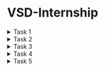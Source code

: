 # VSD-Internship

<details>
  <summary>Task 1</summary>

```
cd
```

```

leafpad sum1ton.c
```

```
gcc sum1ton.c
```

```
ls -ltr
```

```
./a.out
```




![Screenshot 2024-11-22 201754](https://github.com/user-attachments/assets/224cad40-c7fb-40df-aee4-d17bc776d46b)


![Screenshot 2024-11-23 223821](https://github.com/user-attachments/assets/d6869ce0-8842-4633-aca5-47b1c9f01600)


```
cat sum1ton.c
```



![Screenshot 2024-11-26 155243](https://github.com/user-attachments/assets/2b2e6120-1ec6-42ea-966d-728c444cda2a)

```
riscv64-unknown-elf-gcc -O1 mabi=lp64 -march=rv64i -osum1ton.c sum1ton.c
```

![Screenshot 2024-11-26 154713](https://github.com/user-attachments/assets/e621cdf4-0a80-4e5d-a9fe-f14c7a49dd5a)


![Screenshot 2024-11-26 155157](https://github.com/user-attachments/assets/ce03a69e-5bbc-48ba-8a9c-0c8cebba9ac1)
</details>

<details>
 <summary>Task 2</summary>

```
riscv64-unknown-elf-gcc -O1 mabi=lp64 -march=rv64i -osum1ton.c sum1ton.c
```

```
gcc sum1ton.c
```

```
./a.out
```

```
riscv64-unknown-elf-gcc -O1 mabi=lp64 -march=rv64i -osum1ton.c sum1ton.c
```

```
spike pk sum1ton.o
```

 ![Screenshot 2024-11-26 163523](https://github.com/user-attachments/assets/9b1b99c2-67ea-481f-893a-ffc941de284e)
 ![Screenshot 2024-11-26 163847](https://github.com/user-attachments/assets/bf677c63-bd2a-4fa8-9c92-fba81dc1e314)
![Screenshot 2024-11-28 002509](https://github.com/user-attachments/assets/10583888-cbdb-41ba-8453-182ffc0c8f81)
![Screenshot 2024-11-28 004621](https://github.com/user-attachments/assets/b89cc490-ef27-42dd-82eb-94a115eb8a92)

```
riscv64-unknown-elf-gcc -O1 mabi=lp64 -march=rv64i -osum1ton.c sum1ton.c
```

```
ls -ltr simplecalc.o
```

```
spike pk simplecalc.o
```

![Screenshot 2024-11-28 005212](https://github.com/user-attachments/assets/3ac04ab4-e2ee-4d58-8e6a-ed56fe0cdffa)
</details>
<details>
  <summary>Task 3</summary>

RISC-V RV32 refers to a 32-bit RISC-V instruction set architecture (ISA) implementation. It is an open, royalty-free ISA designed to be simple, efficient, and scalable for various applications. The RISC-V RV32 instruction set has 6 main instruction types, based on their encoding format. These types are determined by how operands and immediate values are encoded in the instruction.
The six instruction types are:
1. R-Type (Register Type)
2. I-Type (Immediate Type)
3. S-Type (Store Type)
4. U-Type (Branch Type)
5. B-Type (Upper Immediate Type)
6. J-Type (Jump Type)
   
RISC-V Instruction Sets

<img width="772" alt="3808 1535301636" src="https://github.com/user-attachments/assets/f85cfaf6-348d-4571-83c3-7078501960c8">

**1. R-Type:**

The R-type instruction format in RISC-V is designed to perform register-to-register operations. Each field has a specific role, contributing to the functionality and flexibility of the instruction. Here's a detailed breakdown of each field:

 - Opcode (7 bits)
  
      Identifies the broad category of the instruction (e.g., arithmetic, logical, shift). The opcode determines the type of operation and the instruction format (e.g., R- type, I-type, S-type).

      Placement: Bits [6:0].

      Examples: 0110011: R-type operations (add, sub, and, or, etc.).

  - rd (Destination Register, 5 bits)
    
      Specify the register where the result of the operation will be stored.

      Placement: Bits [11:7].

      The register index ranges from 0 to 31, corresponding to the 32 general-purpose registers in RISC-V (e.g., x0 to x31).
      Writing to x0 is effectively a NOP (writes are ignored since x0 is hardwired to 0).

      Example: If rd = 01010, it means the result is stored in register x10.

  - rd (Destination Register, 5 bits)
    
      Specifies the specific operation to be performed within the instruction category defined by opcode.

      Placement: Bits [14:12].
      funct3 works in combination with funct7 to differentiate between similar operations.
      Common values:
      000: Add or subtract (depending on funct7).
      111: AND operation.
      110: OR operation.

      Examples:
      For an ADD instruction: funct3 = 000.
      For an AND instruction: funct3 = 111.

  - rs1 (Source Register 1, 5 bits)
   
      Specifies the first source register containing one of the operands.

      Placement: Bits [19:15].

      The register index ranges from 0 to 31, like rd. It holds the value used in computation or logical operation.

      Example: If rs1 = 00001, it means the first operand is in register x1.

  - rs2 (Source Register 2, 5 bits)
    
      Specifies the second source register containing the second operand.

      Placement: Bits [24:20].
  
      Like rs1, the register index ranges from 0 to 31. It provides the second value used in computations.

      Example: If rs2 = 00010, it means the second operand is in register x2.

  - funct7 (Function Code, 7 bits)
    
      Provides additional specificity to distinguish between operations that share the same opcode and funct3.

      Placement: Bits [31:25].

      This field is essential for certain instructions with similar opcode and funct3 but different behaviors.
      Common values:
      0000000: Standard operation (e.g., add).
      0100000: Alternative operation (e.g., sub).

      Examples:
      For ADD: funct7 = 0000000.
      For SUB: funct7 = 0100000.

    **2. The I-type (Immediate-type)**
   
       The I-type (Immediate-type) instruction format in RISC-V is used for instructions that operate on one register operand and an immediate value. These instructions are        common for operations such as memory 
       access, arithmetic with constants, or conditional jumps.
       The I-type format has the following fields:
   
- opcode (7 bits):
    Identifies the type of instruction (e.g., arithmetic, memory access, etc.).

    Placement: Bits [6:0].

    Common opcodes for I-type:
    0000011: Load instructions (e.g., lw for load word).
    0010011: Arithmetic instructions with an immediate (e.g., addi).
  
- rd (Destination Register, 5 bits):
    Specifies the destination register where the result of the operation will be stored.
    Placement: Bits [11:7].
    Holds the result of the operation (e.g., the value loaded from memory or the result of arithmetic with the immediate).
    Example: If rd = 00010, the result is written to register x2.

- funct3 (Function Code, 3 bits):
    Specifies the specific operation within the instruction type.

    Placement: Bits [14:12].

    Differentiates between operations like addi, slti, or load instructions like lb (load byte), lw (load word).

    Examples:
    000: Add immediate (addi).
    010: Set less than immediate (slti).
    100: XOR immediate (xori).

- rs1 (Source Register 1, 5 bits):
    Specifies the register providing the first operand.

    Placement: Bits [19:15].

    The value in this register is combined with the immediate value (imm) in the specified operation.

    Example: If rs1 = 00001, it means the value in register x1 is used as the operand.

- imm (Immediate Value, 12 bits):
    Provides a constant value or offset for the instruction.

    Placement: Bits [31:20].

    Signed 12-bit value (using two's complement).
    Can represent values in the range of -2048 to 2047.
    Zero-extended or sign-extended as needed based on the operation.
    Used for:
    Arithmetic operations (e.g., addi adds rs1 and imm).
    Load instructions (e.g., memory address is rs1 + I'm).

    Examples:
    For addi x3, x2, 10: imm = 10 (decimal).
    For lw x5, 100(x1): imm = 100 (offset).

**3. The S-type (Store-type)**
   
   The S-type (Store-type) instruction format in RISC-V is designed for instructions that store data from a register in memory. It uses a combination of a base address 
   from one register and an immediate offset to calculate the effective memory address.

   The S-type format has the following fields:

   - opcode (7 bits):
       Identifies the type of instruction (store in this case).

       Placement: Bits [6:0].
   
       The common opcode for S-type instructions:
       0100011: Store instructions (e.g., sw, sh, sb).
      
       Example: For a store word (sw) instruction: opcode = 0100011.

   - imm (Immediate Value, 12 bits total):
       Specifies the offset to be added to the base address in rs1 to calculate the effective memory address.

       Placement:
       Upper 7 bits (imm[11:5]): Bits [31:25].
       Lower 5 bits (imm[4:0]): Bits [11:7].

       Immediate is a signed 12-bit value (using two's complement).Can represent offsets from -2048 to 2047.
       The two parts (imm[11:5] and imm[4:0]) are combined during instruction decoding to form the complete immediate.
   
       Example: If imm[11:5] = 0000001 and imm[4:0] = 01010, the full immediate is 000000101010 (42 in decimal).
   
   - rs2 (Source Register 2, 5 bits):
       Specifies the register holding the data to be stored in memory.

       Placement: Bits [24:20].
   
       The contents of this register are written to the memory address calculated from rs1 + imm.
   
       Example: If rs2 = 00010, the data to be stored comes from register x2.
   
   - rs1 (Source Register 1, 5 bits):
       Specify the register holding the base address for memory access.

       Placement: Bits [19:15].
   
       The effective memory address is calculated as rs1 + imm.
   
       Example: If rs1 = 00001, the base address comes from register x1.
   
   - funct3 (Function Code, 3 bits):
       Specifies the type of data to be stored (e.g., byte, half-word, word).

       Placement: Bits [14:12].
   
       Determines the size of the data being stored.
       Common values:
       000: Store byte (sb).
       001: Store half-word (sh).
       010: Store word (sw).
     
      Example: For a store word instruction: funct3 = 010.

**4. The U-type instruction** 
      The U-type instruction format in the RISC-V architecture is used primarily for instructions that involve immediate values, typically for forming larger constants or calculating addresses. The U-type format is part 
      of the 32-bit RISC-V instruction set.
      The U-type instruction has the following 32-bit structure:
      
   - Immediate (31–12):
      
        This is a 20-bit field that provides the upper 20 bits of a constant or address. The value is sign-extended when needed. The lower 12 bits are typically assumed to be zeros.
   - Destination Register (rd) (11–7): Specifies the register where the result of the instruction will be stored.
   - Opcode (6–0): Identifies the specific instruction. For U-type, common opcodes are:
                LUI (Load Upper Immediate): Opcode 0110111.
                AUIPC (Add Upper Immediate to PC): Opcode 0010111.


**5. The B-type (Branch-type)**
       The B-type (Branch-type) instruction format in RISC-V is designed for conditional branch instructions that control the flow of execution based on a comparison     
       between two registers. These instructions are typically used to implement if-else conditions, loops, and other control flow operations.
       The B-type format has the following fields:
   
   - opcode (7 bits):
        Identifies the type of instruction (branch in this case).
     
        Placement: Bits [6:0].
     
        The opcode for B-type instructions is 1100011. This indicates that the instruction is related to branching.
     
        Example: For a branch instruction: opcode = 1100011.
     
   - imm (Immediate Value, 13 bits):
        Provides the offset that is added to the program counter (PC) when the branch condition is met. This offset is calculated relative to the next instruction (PC + 4).
     
        Placement:
        imm[12]: The most significant bit (bit 12).
        imm[10:5]: Bits [10:5] for the middle 6 bits.
        imm[4:1]: Bits [4:1] for the least significant 4 bits.
        imm[11]: The second most significant bit (bit 11).

        The immediate value is signed (using two's complement) and is used to calculate the address of the target instruction. The immediate is shifted left by 1 bit during         instruction decoding to account for word-aligned addresses.
     
        Example: If imm[12] = 0, imm[10:5] = 000100, imm[4:1] = 0101, and imm[11] = 1, the complete immediate would be 000100010101 (in binary), which is 0x115 (277 in              decimal).
     
  - rs2 (Source Register 2, 5 bits):
        Specifies the second register that is compared to rs1 for the branch decision.

    Placement: Bits [24:20].

    The value in rs2 is compared with the value in rs1. This field is used in the comparison operation for the branch (e.g., beq, bne).
      
    Example: If rs2 = 00010, the second operand is x2.

   - rs1 (Source Register 1, 5 bits):
        Specifies the first register that is compared to rs2.

        Placement: Bits [19:15].

        The value in rs1 is compared with the value in rs2. For a beq (branch if equal) instruction, if the values in rs1 and rs2 are equal, the branch is taken.
   
        Example: If rs1 = 00001, the first operand is x1.
   
   - funct3 (Function Code, 3 bits):
        Specify the type of comparison (e.g., equal, not equal, greater than, etc.).

        Placement: Bits [14:12].

        The comparison determines whether the branch will be taken. Common values:
        000: Branch if equal (beq).
        001: Branch if not equal (bne).
        100: Branch if less than (blt).
        101: Branch if greater than or equal (bge).
        110: Branch if unsigned less than (bltu).
        111: Branch if unsigned greater than or equal (bgeu).\n
        Examples:

        beq (branch if equal): funct3 = 000.
        bne (branch if not equal): funct3 = 001.

6. **The J-type (Jump-type)**
       The J-type (Jump-type) instruction format in RISC-V is designed for unconditional jump operations. These instructions allow the program to change its execution flow         by jumping to an address specified by a 
       12-bit signed immediate value. The immediate value is used to calculate the target address relative to the current Program Counter (PC).

      Placement: Bits [19:15].

      The J-type format has the following fields:

   - opcode (7 bits):
      Identifies the type of instruction. In J-type, the opcode specifies that the instruction is a jump.
     
      Placement: Bits [6:0].

      The opcode for J-type instructions is always 1101111 (which indicates the jump instruction category).

      Example: For a jump instruction (jal or jalr), opcode = 1101111.

   - imm (Immediate Value, 21 bits total):
      Purpose: Specifies the offset to be added to the current Program Counter (PC) to calculate the target address.
   
      Placement:
      imm[20]: Most significant bit of the immediate value (bit 20).
      imm[10:1]: Middle 10 bits of the immediate value.
      imm[11]: Second most significant bit (bit 11).
      imm[19:12]: Lower 8 bits of the immediate value.

      The immediate value is signed and used to calculate the target address relative to the current instruction. The immediate value is shifted left by 1 bit to account          for the word-aligned address (because 
      instructions are 4 bytes in RISC-V). This offset allows the jump to be within a ±1 MiB range (a total of 2^20 bytes, or 2^18            words).
   
      Example: If imm[20] = 0, imm[10:1] = 0101010101, imm[11] = 1, and imm[19:12] = 10101010, the full immediate value would be 0101010101101010101 (in binary), which is         0x55555 (349525 in decimal).
   
   - rs1 (5 bits):
      Purpose: This field is not used in J-type instructions and is always 0. It is reserved for compatibility with other instruction formats.
     
  
  


# 32-bit instructions from application ( Simple Calculator )

![Screenshot 2024-12-02 211938](https://github.com/user-attachments/assets/7ee28e7c-6cde-4e8e-9678-d7670f5eebc7)

**1. lui a0, 0x2b**

  Instruction Type: U-Type Instruction
  
  Fields:
  
  imm[31:12]: 0x2b (Upper 20-bit immediate value)
  
  rd: a0
  
  opcode: 0110111 (LUI)
  
32-bit Representation: 00000000001010110000 00010 0110111

**2. addi sp, sp, -48**

Instruction Type: I-Type Instruction

Fields:

  imm[11:0]: -48 (Signed immediate: 111111111100)
  
  rs1: sp
  
  funct3: 000 (Addition)
  
  rd: sp
  
  opcode: 0010011
  
32-bit Representation: 111111111100 00010 000 00010 0010011

**3. sd ra, 40(sp)**
Instruction Type: S-Type Instruction
Fields:

  imm[11:5]: 101000 (Higher 7-bits of offset)
  
  rs2: ra
  
  rs1: sp
  
  funct3: 011 (Store Doubleword)
  
  imm[4:0]: 01000 (Lower 5-bits of offset)
  
  opcode: 0100011
  
32-bit Representation: 1010000 00001 00010 011 01000 0100011

**4. jal ra, 106c <printf>**

Instruction Type: J-Type Instruction

Fields:

imm[20|10:1|11|19:12]: Address offset to 106c split into fields.

rd: ra (00001)

opcode: 1101111 (JAL)

32-bit Representation: (Encoded based on the offset)

**5. lbu a5, 7(sp)**

Instruction Type: I-Type Instruction

Fields:

  imm[11:0]: 7
  
  rs1: sp (00010)
  
  funct3: 100 (Load Byte Unsigned)

  rd: a5 (00101)

  opcode: 0000011

32-bit Representation: 000000000111 00010 100 00101 0000011

**6. li a4, 4**

Instruction Type: Pseudo-Instruction (ADDI)

Fields:

  imm[11:0]: 4
  
  rs1: x0 (00000)
  
  funct3: 000
  
  rd: a4 (00100)
  
  opcode: 0010011
  
32-bit Representation: 000000000100 00000 000 00100 0010011

**7. beq a5, a4, 101dc**

Instruction Type: B-Type Instruction

Fields:

imm[12|10:5|4:1|11]: Offset to 101dc split into parts.

rs1: a5 (00101)

rs2: a4 (00100)

funct3: 000 (Branch if Equal)

opcode: 1100011

32-bit Representation: (Encoded with offset fields)

8. bgeu a5, a4, 101c4

Instruction Type: B-Type Instruction

Fields:

  imm[12|10:5|4:1|11]: Offset to 101c4.
  
  rs1: a5 (00101)
  
  rs2: a4 (00100)
  
  funct3: 011 (Branch if Greater or Equal Unsigned)
  
  opcode: 1100011
  
32-bit Representation: (Encoded with offset fields)

**9. lw s0, 12(sp)**

Instruction Type: I-Type Instruction


Fields:
  
  imm[11:0]: 12
  
  rs1: sp (00010)
  
  funct3: 010 (Load Word)
  
  rd: s0 (10000)

opcode: 0000011

32-bit Representation: 000000001100 00010 010 10000 0000011

**10. beqz s0, 101fc**

Instruction Type: B-Type Instruction

Fields:
  
  imm[12|10:5|4:1|11]: Offset to 101fc.
  
  rs1: s0 (10000)
  
  rs2: x0 (00000 for BEQZ)
  
  funct3: 000
  
  opcode: 1100011

32-bit Representation: (Encoded with offset fields)

**11. mv a1, s0**

Instruction Type: Pseudo-Instruction (ADDI)

Fields:

imm[11:0]: 0

rs1: s0 (10000)

funct3: 000
  
  rd: a1 (01001)
  
  
  opcode: 0010011

32-bit Representation: 000000000000 10000 000 01001 0010011

**12. j 10198**

Instruction Type: J-Type Instruction

Fields:
  
  imm[20|10:1|11|19:12]: Offset to 10198.
  
  rd: x0 (Implicit for j)
  
  opcode: 1101111

32-bit Representation: (Encoded with offset fields)

**13. ld ra, 40(sp)**

Instruction Type: I-Type Instruction

Fields:
  
  imm[11:0]: 40
  
  rs1: sp (00010)
  
  funct3: 011 (Load Doubleword)

  rd: ra (00001)
  
  opcode: 0000011

32-bit Representation: 000000101000 00010 011 00001 0000011

**14. subw a3, a3, a2**

Instruction Type: R-Type Instruction

Fields:
  
  funct7: 0100000 (Subtraction)
  
  rs2: a2 (00010)

  rs1: a3 (00011)
  
  funct3: 000

  rd: a3 (00011)

  
  opcode: 0111011

32-bit Representation: 0100000 00010 00011 000 00011 0111011

**15. addw a3, a3, a2**


Instruction Type: R-Type Instruction

Fields:

  
  funct7: 0000000 (Addition)
  
  rs2: a2 (00010)
  
  rs1: a3 (00011)
  
  funct3: 000
  
  rd: a3 (00011)
  
  opcode: 0111011

32-bit Representation: 0000000 00010 00011 000 00011 0111011

</details>

<details>
  <summary>Task 4</summary>

  **Functional simulation of RISC-V instructions modeled as a Verilog netlist and observe the output waveforms using GTKWave**.
  
In Verilog design workflows, simulations are typically executed using tools like Icarus Verilog. During these simulations, waveform data is captured in files such as Value Change Dump (VCD). These files record the state of signals over time and are later viewed using waveform viewers like GTKWave. This graphical visualization helps in analyzing signal transitions and verifying both the design's functionality and timing behavior.

Installing iverilog using ```command sudo apt install iverilog gtkwave```
![Screenshot 2024-12-07 152748](https://github.com/user-attachments/assets/2b229ce4-c07b-47a1-9a62-1abba3e1dddc)

1. Create a directory with your name using the command:
mkdir <your_name>

2. Use the ```touch``` command to create two Verilog files named harshitha_rv32i.v and harshitha_rv32i_tb.v:
   
```touch harshitha_rv32i.v harshitha_rv32i_tb.v```

3. Copy the required Verilog code and testbench code from the reference GitHub repository into the respective files.
      
  ![Screenshot 2024-12-07 164503](https://github.com/user-attachments/assets/208babda-6267-4ee6-a4d5-272164f2e517)
  ![Screenshot 2024-12-07 164435](https://github.com/user-attachments/assets/f99ddf5f-014d-4f2d-b048-047d7ef1b37c)
  ![Screenshot 2024-12-07 164503](https://github.com/user-attachments/assets/49b3a5c7-2af4-4610-96ef-1e90ec3daba1)
  
4. To compile and simulate the Verilog code, execute the following commands:

    ```iverilog -o harshitha_rv32i harshitha_rv32i.v harshitha_rv32i_tb.v```
    ```./harshitha_rv32i``` 

it will create iiitb_rv32i.vcd file which is used for gtkwave.

![Screenshot 2024-12-07 170508](https://github.com/user-attachments/assets/f82eae06-6b85-4e4a-b035-15095d2ce846)


5. Open the gtkwave using command gtkwave ```iiitb_rv32i.vcd```

All the instructions in the given verilog file is hard-coded. Hard-coded means that instead of following the RISCV specifications bit pattern, the designer has hard-coded each instructions based on their own pattern. Hence the 32-bits instruction that we generated in Task-2 will not match with the given instruction.


| Operation     | Description                 | Standard RISC-V ISA    | Hard-Coded ISA|
|---------------|-----------------------------|------------------------|---------------|
| ADD R6, R2, R1| Adds the values in R2 and R1,stores result in R6|32'h00110333|32'h02208300|                   	                   
|SUB R7, R1, R2|	Subtracts the value in R2 from R1, stores result in R7 |	32'h402083b3|	32'h02209380|
|AND R8, R1, R3	|Performs bitwise AND between R1 and R3, stores in R8	|32'h0030f433	|32'h0230a400|
|OR R9, R2, R5	|Performs bitwise OR between R2 and R5, stores in R9	|32'h005164b3	|32'h02513480|
|XOR R10, R1, R4	|Performs bitwise XOR between R1 and R4, stores in R10	|32'h0040c533|	32'h0240c500|
|SLT R1, R2, R4	|Sets R1 to 1 if R2 < R4, else sets to 0	| 32'h0045a0b3	|32'h02415580|
|ADDI R12, R4, 5	|Adds immediate value 5 to R4, stores result in R12	|32'h004120b3	|32'h00520600|
|BEQ R0, R0, 15	|Branches to offset 15 if R0 equals R0	| 32'h00000f63	|32'h00f00002|
|SW R3, R1, 2	|Stores word from R3 to memory address (R1 + 2)	| 32'h0030a123	|32'h00209181|
|LW R13, R1, 2	|Loads word from memory address (R1 + 2) into R13	| 32'h0020a683	|32'h00208681|
|SRL R16, R14, R2|	Shifts R14 right by the value in R2, stores in R16 |	32'h0030a123|	32'h00271803|
|SLL R15, R1, R2|	Shifts R1 left by the value in R2, stores in R15	| 32'h002097b3	|32'h00208783|		

# Veifying instructions using Gtkwave

1.ADD R6, R2, R1

![WhatsApp Image 2024-12-08 at 22 21 58_02a33daa](https://github.com/user-attachments/assets/76a88b92-0a09-4f2f-b840-d6313183c61f)


2.SUB R7, R1, R2

![WhatsApp Image 2024-12-08 at 22 21 57_6de4ccb1](https://github.com/user-attachments/assets/be696bfa-4098-4e90-aa7a-55536012a721)

3.AND R8, R1, R3

![WhatsApp Image 2024-12-08 at 22 21 57_f626c078](https://github.com/user-attachments/assets/347fbc9d-e616-45d4-9805-4f43c7447249)

4.OR R9, R2, R5

![WhatsApp Image 2024-12-08 at 23 04 46_e89d44bd](https://github.com/user-attachments/assets/0dcbbf5f-7e7d-4cc7-9cf7-9c7b1679243d)


5.XOR R10, R1, R4

![WhatsApp Image 2024-12-08 at 22 21 56_dba82745](https://github.com/user-attachments/assets/853e546c-c609-40cb-86bc-8d9754acac0b)

6.SLT R1, R2, R4

![WhatsApp Image 2024-12-08 at 22 21 56_68749d39](https://github.com/user-attachments/assets/b12f4c20-5f16-4f29-b49e-dc97eba9f2f4)

7.ADDI R12, R4, 5

![WhatsApp Image 2024-12-08 at 22 21 55_2b9695b0](https://github.com/user-attachments/assets/539d4a9a-9a8f-44a2-bca6-c329974f6dd5)

8.SW R3, R1, 2

![WhatsApp Image 2024-12-08 at 22 21 55_98ef53a6](https://github.com/user-attachments/assets/7b3cad3c-2450-49c2-9e28-67385472e31e)

9.SRL r16, r11, r2

![Screenshot 2024-12-08 222003](https://github.com/user-attachments/assets/4c891ccc-4884-44d5-9837-3a25c00c7976)

10.BEQ R0, R0, 15

![WhatsApp Image 2024-12-08 at 22 56 16_f27b1b8c](https://github.com/user-attachments/assets/88521f77-f20b-4fb4-a123-7d00d8bd08c4)

11. SLL R15, R1, R2
    
![Screenshot 2024-12-08 155153](https://github.com/user-attachments/assets/84c1e15e-78f3-4688-aaa8-37b203905be1)


</details>

<details>
<summary>Task 5</summary>

## Overview


</details>





  


 



      







